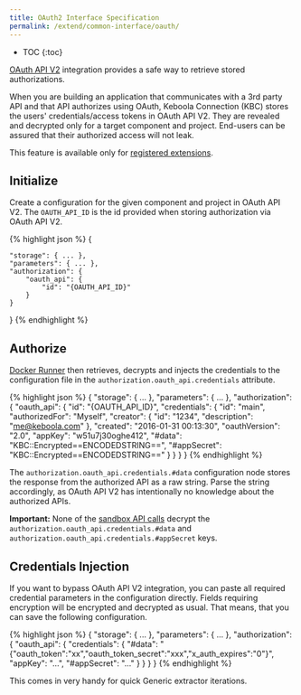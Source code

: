 ```yaml
---
title: OAuth2 Interface Specification
permalink: /extend/common-interface/oauth/
---
```


* TOC
{:toc}

[OAuth API V2](https://github.com/keboola/oauth-v2-bundle) integration provides a safe way to retrieve stored authorizations.

When you are building an application that communicates with a 3rd party API and that API authorizes using OAuth,
Keboola Connection (KBC) stores the users' credentials/access tokens in OAuth API V2. They are revealed and
decrypted only for a target component and project. End-users can be assured that their authorized access will not leak.

This feature is available only for [registered extensions](/extend/registration/).

## Initialize
Create a configuration for the given component and project in OAuth API V2.
The `OAUTH_API_ID` is the id provided when storing authorization via OAuth API V2.

{% highlight json %}
{

    "storage": { ... },
    "parameters": { ... },
    "authorization": {
        "oauth_api": {
            "id": "{OAUTH_API_ID}"
        }
    }
}
{% endhighlight %}

## Authorize
[Docker Runner](/integrate/docker-bundle/) then retrieves, decrypts and injects the credentials to the
configuration file in the `authorization.oauth_api.credentials` attribute.

{% highlight json %}
{
    "storage": { ... },
    "parameters": { ... },
    "authorization": {
        "oauth_api": {
            "id": "{OAUTH_API_ID}",
            "credentials": {
                "id": "main",
                "authorizedFor": "Myself",
                "creator": {
                    "id": "1234",
                    "description": "me@keboola.com"
                },
                "created": "2016-01-31 00:13:30",
                "oauthVersion": "2.0",
                "appKey": "w51u7j30oghe412",
                "#data": "KBC::Encrypted==ENCODEDSTRING==",
                "#appSecret": "KBC::Encrypted==ENCODEDSTRING=="
            }
        }
    }
}
{% endhighlight %}

The `authorization.oauth_api.credentials.#data` configuration node stores the response from
the authorized API as a raw string. Parse the string accordingly, as OAuth API V2 has intentionally
no knowledge about the authorized APIs.

**Important:** None of the [sandbox API calls](/extend/common-interface/sandbox)
decrypt the `authorization.oauth_api.credentials.#data` and `authorization.oauth_api.credentials.#appSecret` keys.

## Credentials Injection

If you want to bypass OAuth API V2 integration, you can paste all required credential parameters in the configuration directly. 
Fields requiring encryption will be encrypted and decrypted as usual. That means, that you can save the following configuration.

{% highlight json %}
{
    "storage": { ... },
    "parameters": { ... },
    "authorization": {
        "oauth_api": {
            "credentials": {
                "#data": "{\"oauth_token\":\"xx\",\"oauth_token_secret\":\"xxx\",\"x_auth_expires\":\"0\"}",
                "appKey": "...",
                "#appSecret": "..."
            }
        }
    }
}
{% endhighlight %}

This comes in very handy for quick Generic extractor iterations.
